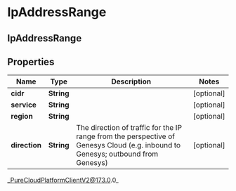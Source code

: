 # IpAddressRange

## IpAddressRange

## Properties

|Name | Type | Description | Notes|
|------------ | ------------- | ------------- | -------------|
| **cidr** | **String** |  | [optional] |
| **service** | **String** |  | [optional] |
| **region** | **String** |  | [optional] |
| **direction** | **String** | The direction of traffic for the IP range from the perspective of Genesys Cloud (e.g. inbound to Genesys; outbound from Genesys) | [optional] |



_PureCloudPlatformClientV2@173.0.0_
